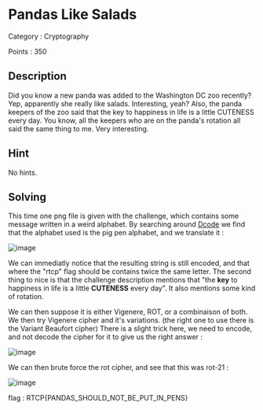 # Pandas Like Salads 

Category : Cryptography

Points : 350

## Description

Did you know a new panda was added to the Washington DC zoo recently? Yep, apparently she really like salads. Interesting, yeah? Also, the panda keepers of the zoo said that the key to happiness in life is a little CUTENESS every day. You know, all the keepers who are on the panda's rotation all said the same thing to me. Very interesting.

## Hint

No hints.

## Solving

This time one png file is given with the challenge, which contains some message written in a weird alphabet. By searching around 
[Dcode](https://dcode.fr) we find that the alphabet used is the pig pen alphabet, and we translate it : 

![image](https://user-images.githubusercontent.com/57148042/73136973-f54aba80-4053-11ea-9330-a5707b8f4846.png)

We can immediatly notice that the resulting string is still encoded, and that where the "rtcp" flag should be contains twice the same letter.
The second thing to nice is that the challenge description mentions that "the **key** to happiness in life is a little **CUTENESS** every day". It also mentions some kind of rotation.

We can then suppose it is either Vigenere, ROT, or a combinaison of both. We then try Vigenere cipher and it's variations. (the right one to use there is the Variant Beaufort cipher)
There is a slight trick here, we need to encode, and not decode the cipher for it to give us the right answer : 

![image](https://user-images.githubusercontent.com/57148042/73137169-9e45e500-4055-11ea-85e8-431e8c4a15af.png)

We can then brute force the rot cipher, and see that this was rot-21 : 

![image](https://user-images.githubusercontent.com/57148042/73137194-d8af8200-4055-11ea-9978-ac6548d05e12.png)

flag : RTCP{PANDAS_SHOULD_NOT_BE_PUT_IN_PENS}

